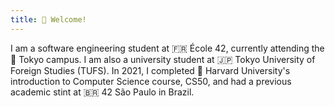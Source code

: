 ```yaml
---
title: 👋 Welcome!
---
```


I am a software engineering student at 🇫🇷 École 42, currently attending the 🗼 Tokyo campus. I am also a university student at 🇯🇵 Tokyo University of Foreign Studies (TUFS). In 2021, I completed 🌳 Harvard University's introduction to Computer Science course, CS50, and had a previous academic stint at 🇧🇷 42 São Paulo in Brazil.
